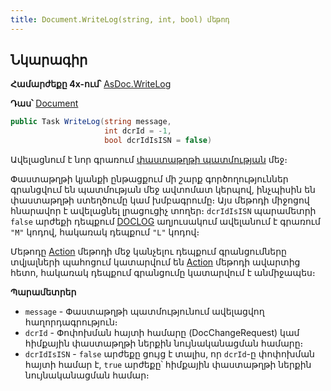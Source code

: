 ```yaml
---
title: Document.WriteLog(string, int, bool) մեթոդ
---
```


## Նկարագիր

**Համարժեքը 4x-ում՝** [AsDoc.WriteLog](https://armsoft.github.io/as4x-docs/HTM/ProgrGuide/Functions/ASDOC/WriteLog.html)

**Դաս՝** [Document](../document.md)

```c#
public Task WriteLog(string message, 
                     int dcrId = -1, 
                     bool dcrIdIsISN = false)
```

Ավելացնում է նոր գրառում [փաստաթղթի պատմության](https://armsoft.github.io/as4x-docs/HTM/ProgrGuide/Database/DocLog.html) մեջ։

Փաստաթղթի կյանքի ընթացքում մի շարք գործողություններ գրանցվում են պատմության մեջ ավտոմատ կերպով, ինչպիսին են փաստաթղթի ստեղծումը կամ խմբագրումը։ 
Այս մեթոդի միջոցով հնարավոր է ավելացնել լրացուցիչ տողեր։ 
`dcrIdIsISN` պարամետրի `false` արժեքի դեպքում [DOCLOG](https://armsoft.github.io/as4x-docs/HTM/ProgrGuide/Database/DocLog.html) աղյուսակում ավելանում է գրառում `"M"` կոդով, հակառակ դեպքում `"L"` կոդով։

Մեթոդը [Action](Action.md) մեթոդի մեջ կանչելու դեպքում գրանցումները տվյալների պահոցում կատարվում են [Action](Action.md) մեթոդի ավարտից հետո, հակառակ դեպքում գրանցումը կատարվում է անմիջապես։

**Պարամետրեր**

* `message` - Փաստաթղթի պատմությունում ավելացվող հաղորդագրություն։
* `dcrId` - Փոփոխման հայտի համարը (DocChangeRequest) կամ հիմքային փաստաթղթի ներքին նույնականացման համարը։
* `dcrIdIsISN` - `false` արժեքը ցույց է տալիս, որ `dcrId`-ը փոփոխման հայտի համար է, `true` արժեքը՝ հիմքային փաստաթղթի ներքին նույնականացման համար։
